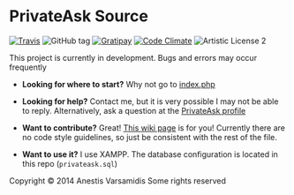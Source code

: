 PrivateAsk Source
===

[![Travis](http://img.shields.io/travis/anestv/pa.svg?style=flat)](https://travis-ci.org/anestv/pa)
![GitHub tag](http://img.shields.io/github/tag/anestv/pa.svg?style=flat)
[![Gratipay](http://img.shields.io/gratipay/anestv.svg?style=flat)](https://gratipay.com/anestv/)
[![Code Climate](http://img.shields.io/codeclimate/github/anestv/pa.svg?style=flat)](https://codeclimate.com/github/anestv/pa)
![Artistic License 2](http://img.shields.io/badge/license-Artistic_2-blue.svg?style=flat)

This project is currently in development.
Bugs and errors may occur frequently

- **Looking for where to start?**
Why not go to [index.php](index.php)

- **Looking for help?**
Contact me, but it is very possible I may not be able to reply. Alternatively, ask 
a question at the [PrivateAsk profile](http://privateask.noip.me/pa/user/privateask)

- **Want to contribute?**
Great! [This wiki page](https://github.com/anestv/pa/wiki/How-to-contribute) is for you! Currently 
there are no code style guidelines, so just be consistent with the rest of the file.

- **Want to use it?**
I use XAMPP. The database configuration is located in this repo (`privateask.sql`)


Copyright © 2014
Anestis Varsamidis
Some rights reserved
